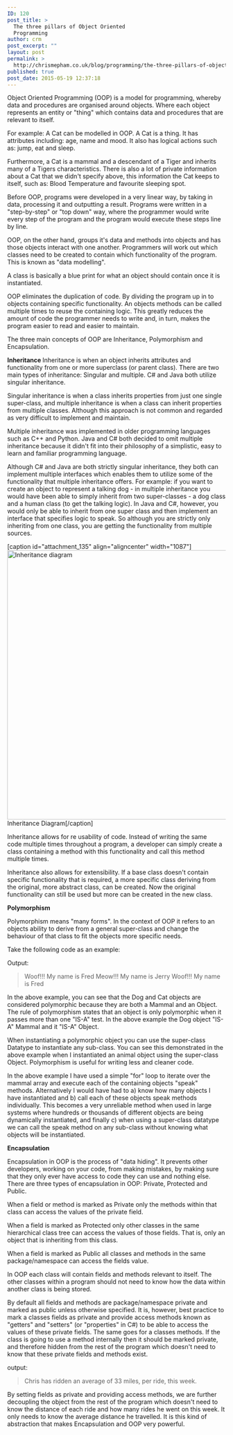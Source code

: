 ```yaml
---
ID: 120
post_title: >
  The three pillars of Object Oriented
  Programming
author: crm
post_excerpt: ""
layout: post
permalink: >
  http://chrismepham.co.uk/blog/programming/the-three-pillars-of-object-oriented-programming/
published: true
post_date: 2015-05-19 12:37:18
---
```

Object Oriented Programming (OOP) is a model for programming, whereby data and procedures are organised around objects. Where each object represents an entity or "thing" which contains data and procedures that are relevant to itself.

For example: A Cat can be modelled in OOP. A Cat is a thing. It has attributes including: age, name and mood. It also has logical actions such as: jump, eat and sleep.

Furthermore, a Cat is a mammal and a descendant of a Tiger and inherits many of a Tigers characteristics. There is also a lot of private information about a Cat that we didn't specify above, this information the Cat keeps to itself, such as: Blood Temperature and favourite sleeping spot.

Before OOP, programs were developed in a very linear way, by taking in data, processing it and outputting a result. Programs were written in a "step-by-step" or "top down" way, where the programmer would write every step of the program and the program would execute these steps line by line.

OOP, on the other hand, groups it's data and methods into objects and has those objects interact with one another. Programmers will work out which classes need to be created to contain which functionality of the program. This is known as "data modelling".

A class is basically a blue print for what an object should contain once it is instantiated.

OOP eliminates the duplication of code. By dividing the program up in to objects containing specific functionality. An objects methods can be called multiple times to reuse the containing logic. This greatly reduces the amount of code the programmer needs to write and, in turn, makes the program easier to read and easier to maintain.

The three main concepts of OOP are Inheritance, Polymorphism and Encapsulation.

<strong>Inheritance
</strong>Inheritance is when an object inherits attributes and functionality from one or more superclass (or parent class). There are two main types of inheritance: Singular and multiple. C# and Java both utilize singular inheritance.

Singular inheritance is when a class inherits properties from just one single super-class, and multiple inheritance is when a class can inherit properties from multiple classes. Although this approach is not common and regarded as very difficult to implement and maintain.

Multiple inheritance was implemented in older programming languages such as C++ and Python. Java and C# both decided to omit multiple inheritance because it didn't fit into their philosophy of a simplistic, easy to learn and familiar programming language.

Although C# and Java are both strictly singular inheritance, they both can implement multiple interfaces which enables them to utilize some of the functionality that multiple inheritance offers. For example: if you want to create an object to represent a talking dog - in multiple inheritance you would have been able to simply inherit from two super-classes - a dog class and a human class (to get the talking logic).
In Java and C#, however, you would only be able to inherit from one super class and then implement an interface that specifies logic to speak. So although you are strictly only inheriting from one class, you are getting the functionality from multiple sources.

[caption id="attachment_135" align="aligncenter" width="1087"]<a href="http://chrismepham.co.uk/blog/wp-content/uploads/2015/05/inheritance.png"><img class=" wp-image-135" src="http://chrismepham.co.uk/blog/wp-content/uploads/2015/05/inheritance.png" alt="Inheritance diagram" width="1087" height="621" /></a> Inheritance Diagram[/caption]

Inheritance allows for re usability of code. Instead of writing the same code multiple times throughout a program, a developer can simply create a class containing a method with this functionality and call this method multiple times.

Inheritance also allows for extensibility. If a base class doesn't contain specific functionality that is required, a more specific class deriving from the original, more abstract class, can be created. Now the original functionality can still be used but more can be created in the new class.

<strong>Polymorphism</strong>

Polymorphism means "many forms". In the context of OOP it refers to an objects ability to derive from a general super-class and change the behaviour of that class to fit the objects more specific needs.

Take the following code as an example:
<script src="https://gist.github.com/final60/97db49eb8a6fdc68a2ff.js"></script>

Output:

<blockquote>
Woof!!! My name is Fred
Meow!!! My name is Jerry
Woof!!! My name is Fred
</blockquote>

In the above example, you can see that the Dog and Cat objects are considered polymorphic because they are both a Mammal and an Object. The rule of polymorphism states that an object is only polymorphic when it passes more than one "IS-A" test. In the above example the Dog object "IS-A" Mammal and it "IS-A" Object.

When instantiating a polymorphic object you can use the super-class Datatype to instantiate any sub-class. You can see this demonstrated in the above example when I instantiated an animal object using the super-class Object. Polymorphism is useful for writing less and cleaner code. 

In the above example I have used a simple "for" loop to iterate over the mammal array and execute each of the containing objects "speak" methods. Alternatively I would have had to a) know how many objects I have instantiated and b) call each of these objects speak methods individually. This becomes a very unreliable method when used in large systems where hundreds or thousands of different objects are being dynamically instantiated, and finally c) when using a super-class datatype we can call the speak method on any sub-class without knowing what objects will be instantiated.

<strong>Encapsulation</strong>

Encapsulation in OOP is the process of "data hiding". It prevents other developers, working on your code, from making mistakes, by making sure that they only ever have access to code they can use and nothing else. There are three types of encapsulation in OOP: Private, Protected and Public. 

When a field or method is marked as Private only the methods within that class can access the values of the private field.

When a field is marked as Protected only other classes in the same hierarchical class tree can access the values of those fields. That is, only an object that is inheriting from this class.

When a field is marked as Public all classes and methods in the same package/namespace can access the fields value.

In OOP each class will contain fields and methods relevant to itself. The other classes within a program should not need to know how the data within another class is being stored.

By default all fields and methods are package/namespace private and marked as public unless otherwise specified. It is, however, best practice to mark a classes fields as private and provide access methods known as "getters" and "setters" (or "properties" in C#) to be able to access the values of these private fields. The same goes for a classes methods. If the class is going to use a method internally then it should be marked private, and therefore hidden from the rest of the program which doesn't need to know that these private fields and methods exist.

<script src="https://gist.github.com/final60/b38c234a0cfbfc66092c.js"></script>

output:


<blockquote>Chris has ridden an average of 33 miles, per ride, this week.</blockquote>

By setting fields as private and providing access methods, we are further decoupling the object from the rest of the program which doesn't need to know the distance of each ride and how many rides he went on this week. It only needs to know the average distance he travelled. It is this kind of abstraction that makes Encapsulation and OOP very powerful.